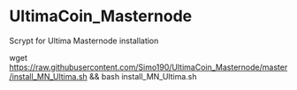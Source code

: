 # UltimaCoin_Masternode
Scrypt for Ultima Masternode installation



wget https://raw.githubusercontent.com/Simo190/UltimaCoin_Masternode/master/install_MN_Ultima.sh && bash install_MN_Ultima.sh
